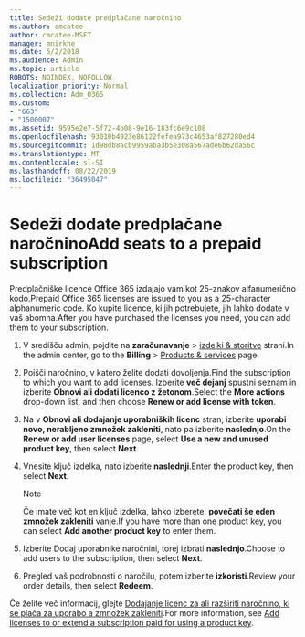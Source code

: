 ```yaml
---
title: Sedeži dodate predplačane naročnino
ms.author: cmcatee
author: cmcatee-MSFT
manager: mnirkhe
ms.date: 5/2/2018
ms.audience: Admin
ms.topic: article
ROBOTS: NOINDEX, NOFOLLOW
localization_priority: Normal
ms.collection: Adm_O365
ms.custom:
- "663"
- "1500007"
ms.assetid: 9595e2e7-5f72-4b08-9e16-183fc6e9c108
ms.openlocfilehash: 93010b4923e86122fefea973c4653af827280ed4
ms.sourcegitcommit: 1d98db8acb9959aba3b5e308a567ade6b62da56c
ms.translationtype: MT
ms.contentlocale: sl-SI
ms.lasthandoff: 08/22/2019
ms.locfileid: "36495047"
---
```

# <a name="add-seats-to-a-prepaid-subscription"></a><span data-ttu-id="02069-102">Sedeži dodate predplačane naročnino</span><span class="sxs-lookup"><span data-stu-id="02069-102">Add seats to a prepaid subscription</span></span>

<span data-ttu-id="02069-103">Predplačniške licence Office 365 izdajajo vam kot 25-znakov alfanumerično kodo.</span><span class="sxs-lookup"><span data-stu-id="02069-103">Prepaid Office 365 licenses are issued to you as a 25-character alphanumeric code.</span></span> <span data-ttu-id="02069-104">Ko kupite licence, ki jih potrebujete, jih lahko dodate v vaš abomna.</span><span class="sxs-lookup"><span data-stu-id="02069-104">After you have purchased the licenses you need, you can add them to your subscription.</span></span> 

1. <span data-ttu-id="02069-105">V središču admin, pojdite na **zaračunavanje** > [izdelki & storitve](https://go.microsoft.com/fwlink/p/?linkid=842054) strani.</span><span class="sxs-lookup"><span data-stu-id="02069-105">In the admin center, go to the **Billing** > [Products & services](https://go.microsoft.com/fwlink/p/?linkid=842054) page.</span></span>

2. <span data-ttu-id="02069-106">Poišči naročnino, v katero želite dodati dovoljenja.</span><span class="sxs-lookup"><span data-stu-id="02069-106">Find the subscription to which you want to add licenses.</span></span> <span data-ttu-id="02069-107">Izberite **več dejanj** spustni seznam in izberite **Obnovi ali dodati licenco z žetonom**.</span><span class="sxs-lookup"><span data-stu-id="02069-107">Select the **More actions** drop-down list, and then choose **Renew or add license with token**.</span></span>

3. <span data-ttu-id="02069-108">Na v **Obnovi ali dodajanje uporabniških licenc** stran, izberite **uporabi novo, nerabljeno zmnožek zakleniti**, nato pa izberite **naslednjo**.</span><span class="sxs-lookup"><span data-stu-id="02069-108">On the **Renew or add user licenses** page, select **Use a new and unused product key**, then select **Next**.</span></span>

4. <span data-ttu-id="02069-109">Vnesite ključ izdelka, nato izberite **naslednji**.</span><span class="sxs-lookup"><span data-stu-id="02069-109">Enter the product key, then select **Next**.</span></span>

    > [!NOTE]
    > <span data-ttu-id="02069-110">Če imate več kot en ključ izdelka, lahko izberete, **povečati še eden zmnožek zakleniti** vanje.</span><span class="sxs-lookup"><span data-stu-id="02069-110">If you have more than one product key, you can select **Add another product key** to enter them.</span></span>

5. <span data-ttu-id="02069-111">Izberite Dodaj uporabnike naročnini, torej izbrati **naslednjo**.</span><span class="sxs-lookup"><span data-stu-id="02069-111">Choose to add users to the subscription, then select **Next**.</span></span>

6. <span data-ttu-id="02069-112">Pregled vaš podrobnosti o naročilu, potem izberite **izkoristi**.</span><span class="sxs-lookup"><span data-stu-id="02069-112">Review your order details, then select **Redeem**.</span></span>

<span data-ttu-id="02069-113">Če želite več informacij, glejte [Dodajanje licenc za ali razširiti naročnino, ki se plača za uporabo a zmnožek zakleniti](https://docs.microsoft.com/office365/admin/misc/add-licenses-using-product-key).</span><span class="sxs-lookup"><span data-stu-id="02069-113">For more information, see [Add licenses to or extend a subscription paid for using a product key](https://docs.microsoft.com/office365/admin/misc/add-licenses-using-product-key).</span></span>